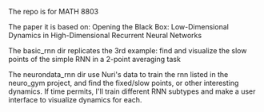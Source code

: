 The repo is for MATH 8803

The paper it is based on: Opening the Black Box: Low-Dimensional Dynamics
in High-Dimensional Recurrent Neural Networks

The basic_rnn dir replicates the 3rd example: find and visualize the slow points of the simple RNN in a 2-point averaging task

The neurondata_rnn dir use Nuri's data to train the rnn listed in the neuro_gym project, and find the fixed/slow points, or other interesting dynamics. If time permits, I'll train different RNN subtypes and make a user interface to visualize dynamics for each.

